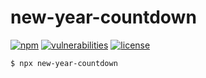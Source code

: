 # new-year-countdown

[![npm](https://img.shields.io/npm/v/new-year-countdown.svg)](https://www.npmjs.com/package/new-year-countdown)
[![vulnerabilities](https://img.shields.io/snyk/vulnerabilities/npm/new-year-countdown.svg)](https://snyk.io/vuln/npm:new-year-countdown)
[![license](https://img.shields.io/npm/l/new-year-countdown.svg)](https://opensource.org/licenses/MIT)

```shell
$ npx new-year-countdown
```
